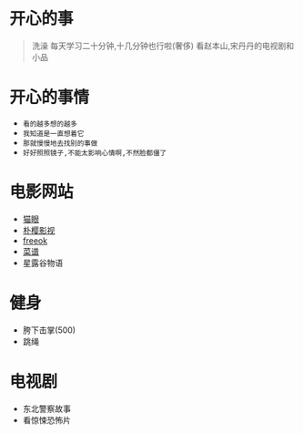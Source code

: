 
# 开心的事
> 洗澡
> 每天学习二十分钟,十几分钟也行啦(奢侈)
> 看赵本山,宋丹丹的电视剧和小品

# 开心的事情
- `看的越多想的越多`
- `我知道是一直想着它`
- `那就慢慢地去找别的事做`
- `好好照照镜子,不能太影响心情啊,不然脸都僵了`

# 电影网站
- [猫眼](https://www.maoyan.com/)
- [朴樱影视](https://www.pyys.top/)
- [freeok](https://freeok.vip)
- [菜谱](https://chengpeiquan.com/cookbook)
- 星露谷物语
# 健身
- 胯下击掌(500)
- 跳绳

# 电视剧
- 东北警察故事
- 看惊悚恐怖片



